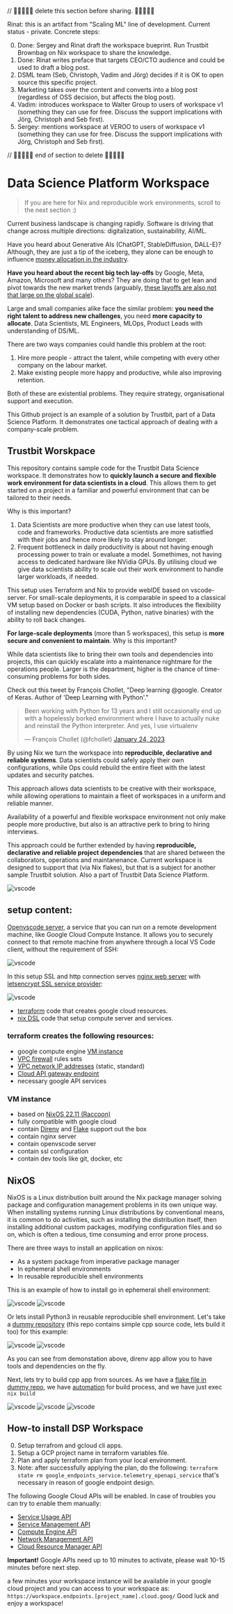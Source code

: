 // 🚧🚧🚧🚧🚧 delete this section before sharing. 🚧🚧🚧🚧🚧

Rinat: this is an artifact from "Scaling ML" line of development. Current status - private. Concrete steps:

0. Done: Sergey and Rinat draft the workspace bueprint. Run Trustbit Brownbag on Nix workspace to share the knowledge.
1. Done: Rinat writes preface that targets CEO/CTO audience and could be used to draft a blog post.
2. DSML team (Seb, Christoph, Vadim and Jörg) decides if it is OK to open source this specific project.
3. Marketing takes over the content and converts into a blog post (regardless of OSS decision, but affects the blog post).
4. Vadim: introduces workspace to Walter Group to users of workspace v1 (something they can use for free. Discuss the support implications with Jörg, Christoph and Seb first).
5. Sergey: mentions workspace at VEROO to users of workspace v1 (something they can use for free. Discuss the support implications with Jörg, Christoph and Seb first).

//  🚧🚧🚧🚧🚧 end of section to delete 🚧🚧🚧🚧🚧

Data Science Platform Workspace
===============================

> If you are here for Nix and reproducible work environments, scroll to the next section :)



Current business landscape is changing rapidly. Software is driving that change across multiple directions: digitalization, sustainability, AI/ML. 

Have you heard about Generative AIs (ChatGPT, StableDiffusion, DALL-E)? Although, they are just a tip of the iceberg, they alone can be enough to influence [money allocation in the industry](https://a16z.com/2023/01/19/who-owns-the-generative-ai-platform/).

**Have you heard about the recent big tech lay-offs** by Google, Meta, Amazon, Microsoft and many others? They are doing that to get lean and pivot towards the new market trends (arguably, [these layoffs are also not that large on the global scale](https://www.marketwatch.com/story/big-tech-layoffs-are-not-as-big-as-they-appear-at-first-glance-11674251270)).


Large and small companies alike face the similar problem: **you need the right talent to address new challenges**, you need **more capacity to allocate**. Data Scientists, ML Engineers, MLOps, Product Leads with understanding of DS/ML.

There are two ways companies could handle this problem at the root:

1) Hire more people - attract the talent, while competing with every other company on the labour market.
2) Make existing people more happy and productive, while also improving retention.

Both of these are existential problems. They require strategy, organisational support and execution. 

This Github project is an example of a solution by Trustbit, part of a Data Science Platform. It demonstrates one tactical approach of dealing with a company-scale problem.



## Trustbit Worskpace 

This repository contains sample code for the Trustbit Data Science workspace. It demonstrates how to **quickly launch a secure and flexible work environment for data scientists in a cloud**. This allows them to get started on a project in a familiar and powerful environment that can be tailored to their needs.

Why is this important?

1. Data Scientists are more productive when they can use latest tools, code and frameworks. Productive data scientists are more satistfied with their jobs and hence more likely to stay around longer.
2. Frequent bottleneck in daily productivity is about not having enough processing power to train or evaluate a model. Somethimes, not having access to dedicated hardware like NVidia GPUs. By utilising cloud we give data scientists ability to scale out their work environment to handle larger workloads, if needed.

This setup uses Terraform and Nix to provide webIDE based on vscode-server. For small-scale deployments, it is comparable in speed to a classical VM setup based on Docker or bash scripts. It also introduces the flexibility of installing new dependencies (CUDA, Python, native binaries) with the ability to roll back changes.

**For large-scale deployments** (more than 5 workspaces), this setup is **more secure and convenient to  maintain**. Why is this important?

While data scientists like to bring their own tools and dependencies into projects, this can quickly escalate into a maintenance nightmare for the operations people. Larger is the department, higher is the chance of time-consuming problems for both sides. 

Check out this tweet by François Chollet, "Deep learning @google. Creator of Keras. Author of 'Deep Learning with Python'."

<blockquote class="twitter-tweet" data-lang="en" data-theme="dark"><p lang="en" dir="ltr">Been working with Python for 13 years and I still occasionally end up with a hopelessly borked environment where I have to actually nuke and reinstall the Python interpreter. And yes, I use virtualenv</p>&mdash; François Chollet (@fchollet) <a href="https://twitter.com/fchollet/status/1617704787235176449?ref_src=twsrc%5Etfw">January 24, 2023</a></blockquote>

By using Nix we turn the workspace into **reproducible, declarative and reliable systems**. Data scientists could safely apply their own configurations, while Ops could rebuild the entire fleet with the latest updates and security patches.

This approach allows data scientists to be creative with their workspace, while allowing operations to maintain a fleet of workspaces in a uniform and reliable manner.


Availability of a powerful and flexible workspace environment not only make people more productive, but also is an attractive perk to bring to hiring interviews.

This approach could be further extended by having **reproducible, declarative and reliable project dependencies** that are shared between the collaborators, operations and maintanenance. Current workspace is designed to support that (via Nix flakes), but that is a subject for another sample Trustbit solution. Also a part of Trustbit Data Science Platform.


![vscode](img/vscode1.png)

## setup content:

[Openvscode server](https://code.visualstudio.com/docs/remote/vscode-server), a service that you can run on a remote development machine, like Google Cloud Compute Instance. It allows you to securely connect to that remote machine from anywhere through a local VS Code client, without the requirement of SSH:

![vscode](img/vscode0.png)

In this setup SSL and http connection serves [nginx web server](https://www.nginx.com/) with [letsencrypt SSL service provider](https://letsencrypt.org/):

![vscode](img/ssl.png)

* [terraform](https://registry.terraform.io/providers/hashicorp/google/latest/docs) code that creates google cloud resources.
* [nix DSL](https://nixos.wiki/wiki/Overview_of_the_Nix_Language) code that setup compute server and services.


### terraform creates the following resources:

* google compute engine [VM instance](https://cloud.google.com/compute)
* [VPC firewall](https://cloud.google.com/vpc/docs/firewalls#:~:text=VPC%20firewall%20rules%20let%20you,they%20have%20not%20started%20up.) rules sets
* [VPC network IP addresses](https://cloud.google.com/vpc/docs/ip-addresses) (static, standard)
* [Cloud API gateway endpoint](https://cloud.google.com/api-gateway/docs)
* necessary google API services

### VM instance

* based on [NixOS 22.11 (Raccoon)](https://nixos.org/blog/announcements.html#nixos-22.11)
* fully compatible with google cloud
* contain [Direnv](https://direnv.net/) and [Flake](https://nixos.wiki/wiki/Flakes) support out the box
* contain nginx server
* contain openvscode server
* contain ssl configuration
* contain dev tools like git, docker, etc

## NixOS

NixOS is a Linux distribution built around the Nix package manager solving package and configuration management problems in its own unique way. When installing systems running Linux distributions by conventional means, it is common to do activities, such as installing the distribution itself, then installing additional custom packages, modifying configuration files and so on, which is often a tedious, time consuming and error prone process.

There are three ways to install an application on nixos:
* As a system package from imperative package manager 
* In ephemeral shell environments
* In reusable reproducible shell environments

This is an example of how to install go in  ephemeral shell environment:

![vscode](img/go0.png)
![vscode](img/go1.png)

Or lets install Python3 in reusable reproducible shell environment. Let's take a [dummy repository](https://github.com/krasina15/nixtest)  (this repo contains simple cpp source code, lets build it too) for this example:

![vscode](img/python0.png)
![vscode](img/python1.png)

As you can see from demonstation above, direnv app allow you to have tools and dependencies on the fly.

Next, lets try to build cpp app from sources.
As we have a [flake file in dummy repo](https://github.com/krasina15/nixtest/blob/main/flake.nix), we have [automation](https://nixos.org/manual/nix/stable/command-ref/new-cli/nix3-build.html) for build process, and we have just exec `nix build`

![vscode](img/cpp0.png)
![vscode](img/cpp1.png)
![vscode](img/cpp2.png)


## How-to install DSP Workspace

0. Setup terrafrom and gcloud cli apps.
1. Setup a GCP project name in terraform variables file.
2. Plan and apply terraform plan from your local environment.
3. Note: after successfully applying the plan, do the following: `terraform state rm google_endpoints_service.telemetry_openapi_service` that's necessary in reason of google endpoint design.


The following Google Cloud APIs will be enabled. In case of troubles you can try to enable them manually:
  * [Service Usage API](https://console.cloud.google.com/apis/library/serviceusage.googleapis.com)
  * [Service Management API](https://console.cloud.google.com/apis/library/servicemanagement.googleapis.com)
  * [Compute Engine API](https://console.cloud.google.com/apis/library/compute.googleapis.com)
  * [Network Management API](https://console.cloud.google.com/apis/library/networkmanagement.googleapis.com)
  * [Cloud Resource Manager API](https://console.cloud.google.com/apis/library/cloudresourcemanager.googleapis.com)

**Important!** Google APIs need up to 10 minutes to activate, please wait 10-15 minutes before next step.

a few minutes your workspace instance will be available in your google cloud project and you can access to your workspace as:
`https://workspace.endpoints.[project_name].cloud.goog/` 
Good luck and enjoy a workspace!

